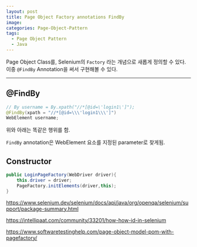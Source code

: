 ```yaml
---
layout: post
title: Page Object Factory annotations FindBy
image:
categories: Page-Object-Pattern
tags:
  - Page Object Pattern
  - Java
---
```


Page Object Class를, Selenium의 `Factory` 라는 개념으로 새롭게 정의할 수 있다. 이중 `@FindBy` Annotation을 써서 구현해볼 수 있다.



- - - -

## @FindBy
```java
// By username = By.xpath("//*[@id=\'login1\']");
@FindBy(xpath = "//*[@id=\\\'login1\\\']")
WebElement username;

```
위와 아래는 똑같은 행위를 함.

`FindBy` annotation은 WebElement 요소를 지정된 parameter로 찾게됨.


## Constructor
```java
public LoginPageFactory(WebDriver driver){
    this.driver = driver;
    PageFactory.initElements(driver,this);
}

```



https://www.selenium.dev/selenium/docs/api/java/org/openqa/selenium/support/package-summary.html

https://intellipaat.com/community/33201/how-how-id-in-selenium

https://www.softwaretestinghelp.com/page-object-model-pom-with-pagefactory/


